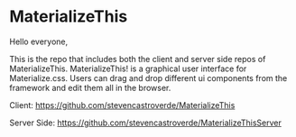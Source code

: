 # MaterializeThis

Hello everyone, 

 This is the repo that includes both the client and server side repos of MaterializeThis. MaterializeThis! is a graphical user interface for Materialize.css. Users can drag and drop different ui components from the framework and edit them all in the browser.
 
 Client:
 https://github.com/stevencastroverde/MaterializeThis
 
 Server Side: 
 https://github.com/stevencastroverde/MaterializeThisServer
